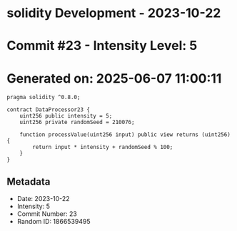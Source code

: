 ﻿# solidity Development - 2023-10-22
# Commit #23 - Intensity Level: 5
# Generated on: 2025-06-07 11:00:11
```solidity
pragma solidity ^0.8.0;

contract DataProcessor23 {
    uint256 public intensity = 5;
    uint256 private randomSeed = 210076;

    function processValue(uint256 input) public view returns (uint256) {
        return input * intensity + randomSeed % 100;
    }
}
```
## Metadata
- Date: 2023-10-22
- Intensity: 5
- Commit Number: 23
- Random ID: 1866539495
